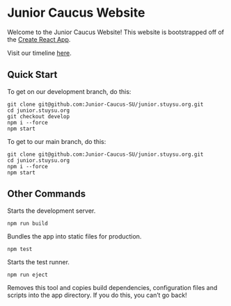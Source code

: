 # Junior Caucus Website

Welcome to the Junior Caucus Website! This website is bootstrapped off of the [Create React App](https://create-react-app.dev/).

Visit our timeline [here](https://github.com/Junior-Caucus-SU/Caucus_Guidelines/blob/main/TIMELINE.md).

## Quick Start

To get on our development branch, do this:

```shell
git clone git@github.com:Junior-Caucus-SU/junior.stuysu.org.git
cd junior.stuysu.org
git checkout develop
npm i --force
npm start
```

To get to our main branch, do this:

```shell
git clone git@github.com:Junior-Caucus-SU/junior.stuysu.org.git
cd junior.stuysu.org
npm i --force
npm start
```

## Other Commands

Starts the development server.

```shell
npm run build
```

Bundles the app into static files for production.

```shell
npm test
```

Starts the test runner.

```shell
npm run eject
```

Removes this tool and copies build dependencies, configuration files
and scripts into the app directory. If you do this, you can’t go back!
